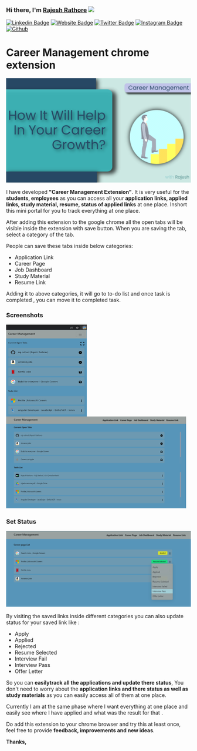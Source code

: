 ### Hi there, I'm <a href="https://www.sololearn.com/profile/10902790#_=_" target="_blank">Rajesh Rathore</a> <img src="https://media.giphy.com/media/hvRJCLFzcasrR4ia7z/giphy.gif" width="25px">

[![Linkedin Badge](https://img.shields.io/badge/-LinkedIn-0e76a8?style=flat-square&logo=Linkedin&logoColor=white)](https://www.linkedin.com/in/rajesh-rathore-0501/)
[![Website Badge](https://img.shields.io/badge/Website-3b5998?style=flat-square&logo=google-chrome&logoColor=white)](https://linktr.ee/rajesh_rathore)
[![Twitter Badge](https://img.shields.io/badge/-Twitter-00acee?style=flat-square&logo=Twitter&logoColor=white)](https://twitter.com/Rajesh946055)
[![Instagram Badge](https://img.shields.io/badge/-Instagram-e4405f?style=flat-square&logo=Instagram&logoColor=white)](https://www.instagram.com/raj_rathod1313/?hl=en)
[![Github](https://img.shields.io/github/followers/raj-rathod?label=Follow&style=social)](https://github.com/raj-rathod)

# Career Management chrome extension

<p align="center">
<img src="./images/extension-cover.png" >
</p>
 
I have developed **"Career Management Extension"**. It is very useful for the **students, employees** as you can access all your **application links, applied links, study material, resume, status of applied links** at one place. Inshort this mini portal for you to track everything at one place.


After adding this extension to the google chrome  all the open tabs will be visible inside the extension with save button. When you are saving the tab,  select a category of the tab.

People can save these tabs inside below categories:
* Application Link
* Career Page
* Job Dashboard
* Study Material
* Resume Link

Adding it to above categories, it will go to to-do list and once task is completed , you can move it to completed task.

<!-- ### [Check Release](https://raj-rathod.github.io/tic-toc-game/) -->

### Screenshots
<img align="left" src="./images/popup.png" width="220em" height="250em"> 
<img  src="./images/option.png" height="250em"> 


### Set Status
<img src="./images/option-status-set.png"> 


By visiting the saved links inside different categories you can also update status for your saved link like : 

* Apply
* Applied
* Rejected
* Resume Selected
* Interview Fail
* Interview Pass
* Offer Letter

So you can **easilytrack all the applications and update there status**, You don't need to worry about the **application links and there status as well as study materials** as you can easily access all of them at one place.

Currently I am at the same phase where I want everything at one place and easily see where I have applied and what was the result for that .

Do add this extension to your chrome browser and try this at least once, feel free to provide **feedback, improvements and new ideas**.

**Thanks,**
